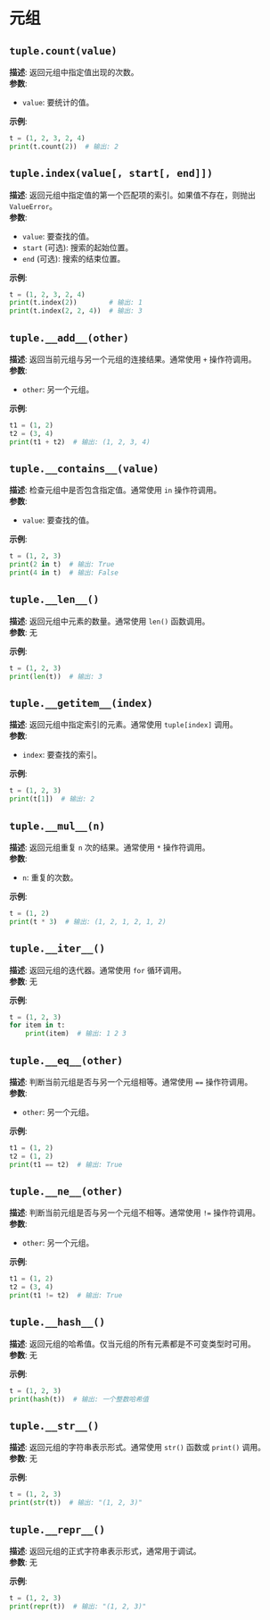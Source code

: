 # 元组


## `tuple.count(value)`
**描述**: 返回元组中指定值出现的次数。  
**参数**:
- `value`: 要统计的值。  

**示例**:
```python
t = (1, 2, 3, 2, 4)
print(t.count(2))  # 输出: 2
```


## `tuple.index(value[, start[, end]])`
**描述**: 返回元组中指定值的第一个匹配项的索引。如果值不存在，则抛出 `ValueError`。  
**参数**:
- `value`: 要查找的值。
- `start` (可选): 搜索的起始位置。
- `end` (可选): 搜索的结束位置。  

**示例**:
```python
t = (1, 2, 3, 2, 4)
print(t.index(2))        # 输出: 1
print(t.index(2, 2, 4))  # 输出: 3
```


## `tuple.__add__(other)`
**描述**: 返回当前元组与另一个元组的连接结果。通常使用 `+` 操作符调用。  
**参数**:
- `other`: 另一个元组。  

**示例**:
```python
t1 = (1, 2)
t2 = (3, 4)
print(t1 + t2)  # 输出: (1, 2, 3, 4)
```


## `tuple.__contains__(value)`
**描述**: 检查元组中是否包含指定值。通常使用 `in` 操作符调用。  
**参数**:
- `value`: 要查找的值。  

**示例**:
```python
t = (1, 2, 3)
print(2 in t)  # 输出: True
print(4 in t)  # 输出: False
```


## `tuple.__len__()`
**描述**: 返回元组中元素的数量。通常使用 `len()` 函数调用。  
**参数**: 无  

**示例**:
```python
t = (1, 2, 3)
print(len(t))  # 输出: 3
```


## `tuple.__getitem__(index)`
**描述**: 返回元组中指定索引的元素。通常使用 `tuple[index]` 调用。  
**参数**:
- `index`: 要查找的索引。  

**示例**:
```python
t = (1, 2, 3)
print(t[1])  # 输出: 2
```


## `tuple.__mul__(n)`
**描述**: 返回元组重复 `n` 次的结果。通常使用 `*` 操作符调用。  
**参数**:
- `n`: 重复的次数。  

**示例**:
```python
t = (1, 2)
print(t * 3)  # 输出: (1, 2, 1, 2, 1, 2)
```


## `tuple.__iter__()`
**描述**: 返回元组的迭代器。通常使用 `for` 循环调用。  
**参数**: 无  

**示例**:
```python
t = (1, 2, 3)
for item in t:
    print(item)  # 输出: 1 2 3
```


## `tuple.__eq__(other)`
**描述**: 判断当前元组是否与另一个元组相等。通常使用 `==` 操作符调用。  
**参数**:
- `other`: 另一个元组。  

**示例**:
```python
t1 = (1, 2)
t2 = (1, 2)
print(t1 == t2)  # 输出: True
```


## `tuple.__ne__(other)`
**描述**: 判断当前元组是否与另一个元组不相等。通常使用 `!=` 操作符调用。  
**参数**:
- `other`: 另一个元组。  

**示例**:
```python
t1 = (1, 2)
t2 = (3, 4)
print(t1 != t2)  # 输出: True
```


## `tuple.__hash__()`
**描述**: 返回元组的哈希值。仅当元组的所有元素都是不可变类型时可用。  
**参数**: 无  

**示例**:
```python
t = (1, 2, 3)
print(hash(t))  # 输出: 一个整数哈希值
```


## `tuple.__str__()`
**描述**: 返回元组的字符串表示形式。通常使用 `str()` 函数或 `print()` 调用。  
**参数**: 无  

**示例**:
```python
t = (1, 2, 3)
print(str(t))  # 输出: "(1, 2, 3)"
```


## `tuple.__repr__()`
**描述**: 返回元组的正式字符串表示形式，通常用于调试。  
**参数**: 无  

**示例**:
```python
t = (1, 2, 3)
print(repr(t))  # 输出: "(1, 2, 3)"
```
